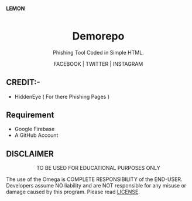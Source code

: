 <p align="left">
  <a><strong font-size:20px;>LEMON</strong></a>
 </p>
<p align="center" style="font-weight:bolder;font-size:50px">
<center><h1 align="center" >Demorepo</h1></center>
</p>

<p align="center">
Phishing Tool Coded in Simple HTML.
</p>
<p align="center">
FACEBOOK | TWITTER | INSTAGRAM
</p>



## CREDIT:-
* HiddenEye ( For there Phishing Pages ) 


## Requirement
* Google Firebase
* A GitHub Account


## DISCLAIMER
<p align="center">
  TO BE USED FOR EDUCATIONAL PURPOSES ONLY
</p>

The use of the Omega is COMPLETE RESPONSIBILITY of the END-USER. Developers assume NO liability and are NOT responsible for any misuse or damage caused by this program. Please read [LICENSE](LICENSE).




